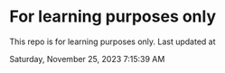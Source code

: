 # For learning purposes only
This repo is for learning purposes only.
Last updated at

Saturday, November 25, 2023 7:15:39 AM

